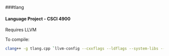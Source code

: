 ###tlang
#### Language Project - CSCI 4900

  Requires LLVM
  
  To compile:
  
```bash
clang++ -g tlang.cpp `llvm-config --cxxflags --ldflags --system-libs --libs core` -o tlang
```
